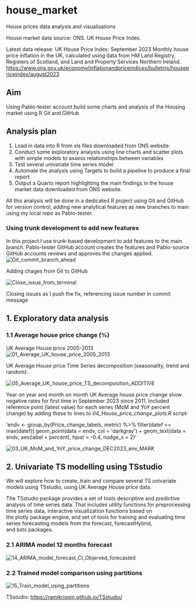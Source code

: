 # house_market
House prices data analysis and visualisations 

House market data source:  ONS. UK House Price Index.

Latest data release: UK House Price Index: September 2023
Monthly house price inflation in the UK, calculated using data from HM Land Registry, Registers of Scotland, and Land and Property Services Northern Ireland.
<https://www.ons.gov.uk/economy/inflationandpriceindices/bulletins/housepriceindex/august2023>

## Aim
Using Pablo-tester account build some charts and analysis of the Housing market using R Git and GitHub

## Analysis plan

1. Load in data into R from xls files downloaded from ONS website
2. Conduct some exploratory analysis using line charts and scatter plots with simple models to assess relationships between variables
3. Test several univariate time series model
4. Automate the analysis using Targets to build a pipeline to produce a final report
5. Output a Quarto report highlighting the main findings in the house market data downloaded from ONS website.

All this analysis will be done in a dedicated R project using Git and GitHub for version control, adding new analytical features as new branches to main using my local repo as Pablo-tester. 


### Using trunk development to add new features

In this project I use trunk-based development to add features to the main branch. Pablo-tester GitHub account creates the features and  Pablo-source GitHub accounts reviews and approves the changes applied.
![Git_commit_branch_ahead](https://github.com/Pablo-tester/house_market/assets/140793883/532ed3d0-1bae-435c-b1ac-26dbe3a42303)

Adding chages from Git to GitHub

![Close_issue_from_terminal](https://github.com/Pablo-tester/house_market/assets/140793883/3f86debc-e58e-4ca1-afd2-091cc9149fec)

Closing issues as I push the fix, referencing issue number in commit message

## 1. Exploratory data analysis 

### 1.1 Average house price change (%)

UK Average House price 2005-2013
![01_Average_UK_house_price_2005_2013](https://github.com/Pablo-tester/house_market/assets/76554081/faae6f63-3ed6-4939-b1c8-9395636ac6f3)

UK Average House price Time Series decomposition (seasonality, trend and random):

![05_Average_UK_house_price_TS_decomposition_ADDITIVE](https://github.com/Pablo-tester/house_market/assets/76554081/4a1705af-70cd-47e4-87fa-0c5bda799c39)

Year on year and month on month UK Average house price change show negative rates for first time in September 2023 since 2011.
Included reference point (latest value) for each series (MoM and YoY percent change) by adding these to lines to *04_House_price_change_plots.R* script: 

'endv <- group_by(Price_change_labels, metric) %>% filter(datef == max(datef))
 geom_point(data = endv, col = 'darkgray') +
 geom_text(data = endv, aes(label = percent), hjust = -0.4, nudge_x = 2)'

![03_UK_MoM_and_YoY_price_change_DEC2023_env_MARK](https://github.com/Pablo-tester/house_market/assets/140793883/b2a5009c-0edc-48f5-8582-86a3bca68ca1)


## 2. Univariate TS modelling using TSstudio

We will explore how to create, train and compare several TS univariate models using TSstudio, using UK Average House price data.

The TSstudio package provides a set of tools descriptive and predictive analysis of time series data. That includes utility functions for preprocessing time series data, interactive visualization functions based on the plotly package engine, and set of tools for training and evaluating time series forecasting models from the forecast, forecastHybrid, and bsts packages.

### 2.1 ARIMA model 12 months forecast

![14_ARIMA_model_forecast_CI_Objerved_forecasted](https://github.com/Pablo-tester/house_market/assets/76554081/257ad423-8e46-4578-9076-2a98217f3e61)


### 2.2 Trained model comparison using partitions

![15_Train_model_using_partitions](https://github.com/Pablo-tester/house_market/assets/76554081/d76ca441-da0c-47d9-85c0-069abc9c7121)

TSstudio: <https://ramikrispin.github.io/TSstudio/>
